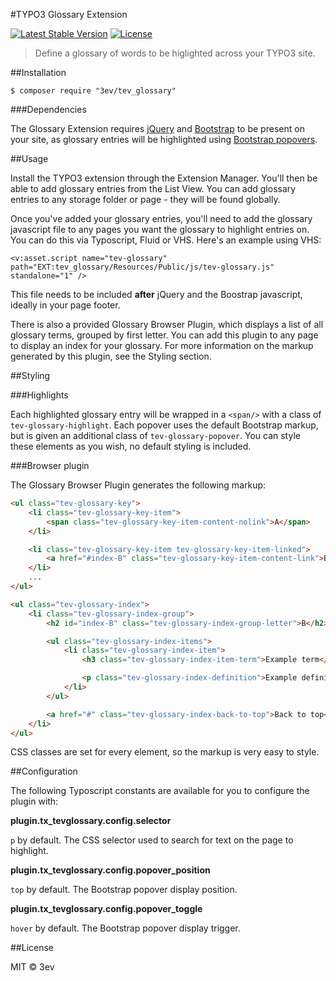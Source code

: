 #TYPO3 Glossary Extension

[![Latest Stable Version](https://poser.pugx.org/3ev/tev_glossary/version)](https://packagist.org/packages/3ev/tev_glossary) [![License](https://poser.pugx.org/3ev/tev_glossary/license)](https://packagist.org/packages/3ev/tev_glossary)

> Define a glossary of words to be higlighted across your TYPO3 site.

##Installation

```
$ composer require "3ev/tev_glossary"
```

###Dependencies

The Glossary Extension requires [jQuery](https://jquery.com/) and [Bootstrap](http://getbootstrap.com/)
to be present on your site, as glossary entries will be highlighted using
[Bootstrap popovers](http://getbootstrap.com/javascript/#popovers).

##Usage

Install the TYPO3 extension through the Extension Manager. You'll then be able
to add glossary entries from the List View. You can add glossary entries to any
storage folder or page - they will be found globally.

Once you've added your glossary entries, you'll need to add the glossary
javascript file to any pages you want the glossary to highlight entries on. You
can do this via Typoscript, Fluid or VHS. Here's an example using VHS:

```
<v:asset.script name="tev-glossary" path="EXT:tev_glossary/Resources/Public/js/tev-glossary.js" standalone="1" />
```

This file needs to be included **after** jQuery and the Boostrap javascript,
ideally in your page footer.

There is also a provided Glossary Browser Plugin, which displays a list of all
glossary terms, grouped by first letter. You can add this plugin to any page to
display an index for your glossary. For more information on the markup generated
by this plugin, see the Styling section.

##Styling

###Highlights

Each highlighted glossary entry will be wrapped in a `<span/>` with a class of
`tev-glossary-highlight`. Each popover uses the default Bootstrap markup, but is
given an additional class of `tev-glossary-popover`. You can style these elements
as you wish, no default styling is included.

###Browser plugin

The Glossary Browser Plugin generates the following markup:

```html
<ul class="tev-glossary-key">
    <li class="tev-glossary-key-item">
        <span class="tev-glossary-key-item-content-nolink">A</span>
    </li>

    <li class="tev-glossary-key-item tev-glossary-key-item-linked">
        <a href="#index-B" class="tev-glossary-key-item-content-link">B</a>
    </li>
    ...
</ul>

<ul class="tev-glossary-index">
    <li class="tev-glossary-index-group">
        <h2 id="index-B" class="tev-glossary-index-group-letter">B</h2>

        <ul class="tev-glossary-index-items">
            <li class="tev-glossary-index-item">
                <h3 class="tev-glossary-index-item-term">Example term</h3>

                <p class="tev-glossary-index-definition">Example definition</p>
            </li>
        </ul>

        <a href="#" class="tev-glossary-index-back-to-top">Back to top</a>
    </li>
</ul>
```

CSS classes are set for every element, so the markup is very easy to style.

##Configuration

The following Typoscript constants are available for you to configure the plugin
with:

**plugin.tx_tevglossary.config.selector**

`p` by default. The CSS selector used to search for text on the page to highlight.

**plugin.tx_tevglossary.config.popover_position**

`top` by default. The Bootstrap popover display position.

**plugin.tx_tevglossary.config.popover_toggle**

`hover` by default. The Bootstrap popover display trigger.

##License

MIT © 3ev
